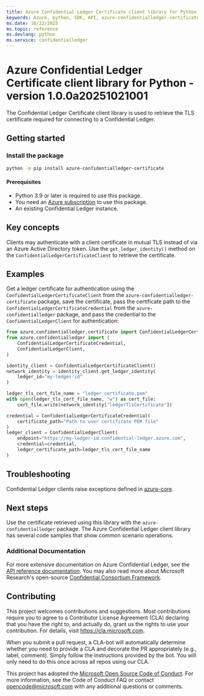 ```yaml
---
title: Azure Confidential Ledger Certificate client library for Python
keywords: Azure, python, SDK, API, azure-confidentialledger-certificate, confidentialledger
ms.date: 10/22/2025
ms.topic: reference
ms.devlang: python
ms.service: confidentialledger
---
```

# Azure Confidential Ledger Certificate client library for Python - version 1.0.0a20251021001 


The Confidential Ledger Certificate client library is used to retrieve the TLS certificate required for connecting to a Confidential Ledger.

## Getting started

### Install the package

```bash
python -m pip install azure-confidentialledger-certificate
```

#### Prerequisites

- Python 3.9 or later is required to use this package.
- You need an [Azure subscription][azure_sub] to use this package.
- An existing Confidential Ledger instance.

## Key concepts

Clients may authenticate with a client certificate in mutual TLS instead of via an Azure Active Directory token. Use the `get_ledger_identity()` method on the `ConfidentialLedgerCertificateClient` to retrieve the certificate.

## Examples

Get a ledger certificate for authentication using the `ConfidentialLedgerCertificateClient` from the `azure-confidentialledger-certificate` package, save the certificate, pass the certificate path to the `ConfidentialLedgerCertificateCredential` from the `azure-confidentialledger` package, and pass the credential to the `ConfidentialLedgerClient` for authentication:

```python
from azure.confidentialledger.certificate import ConfidentialLedgerCertificateClient
from azure.confidentialledger import (
    ConfidentialLedgerCertificateCredential,
    ConfidentialLedgerClient,
)

identity_client = ConfidentialLedgerCertificateClient()
network_identity = identity_client.get_ledger_identity(
    ledger_id="my-ledger-id"
)

ledger_tls_cert_file_name = "ledger_certificate.pem"
with open(ledger_tls_cert_file_name, "w") as cert_file:
    cert_file.write(network_identity["ledgerTlsCertificate"])

credential = ConfidentialLedgerCertificateCredential(
    certificate_path="Path to user certificate PEM file"
)
ledger_client = ConfidentialLedgerClient(
    endpoint="https://my-ledger-id.confidential-ledger.azure.com",
    credential=credential,
    ledger_certificate_path=ledger_tls_cert_file_name
)
```

## Troubleshooting

Confidential Ledger clients raise exceptions defined in [azure-core][azure_core_exceptions].

## Next steps

Use the certificate retrieved using this library with the `azure-confidentialledger` package. The Azure Confidential Ledger client library has several code samples that show common scenario operations.

### Additional Documentation

For more extensive documentation on Azure Confidential Ledger, see the
[API reference documentation][reference_docs]. You may also read more about Microsoft Research's open-source [Confidential Consortium Framework][ccf].

## Contributing

This project welcomes contributions and suggestions. Most contributions require
you to agree to a Contributor License Agreement (CLA) declaring that you have
the right to, and actually do, grant us the rights to use your contribution.
For details, visit https://cla.microsoft.com.

When you submit a pull request, a CLA-bot will automatically determine whether
you need to provide a CLA and decorate the PR appropriately (e.g., label,
comment). Simply follow the instructions provided by the bot. You will only
need to do this once across all repos using our CLA.

This project has adopted the
[Microsoft Open Source Code of Conduct][code_of_conduct]. For more information,
see the Code of Conduct FAQ or contact opencode@microsoft.com with any
additional questions or comments.

<!-- LINKS -->

[code_of_conduct]: https://opensource.microsoft.com/codeofconduct/
[azure_core_exceptions]: https://github.com/Azure/azure-sdk-for-python/tree/main/sdk/core/azure-core#azure-core-library-exceptions
[authenticate_with_token]: /azure/cognitive-services/authentication?tabs=powershell#authenticate-with-an-authentication-token
[azure_identity_credentials]: https://github.com/Azure/azure-sdk-for-python/tree/main/sdk/identity/azure-identity#credentials
[azure_identity_pip]: https://pypi.org/project/azure-identity/
[pip]: https://pypi.org/project/pip/
[azure_sub]: https://azure.microsoft.com/free/
[reference_docs]: https://aka.ms/azsdk/python/confidentialledger/ref-docs
[ccf]: https://github.com/Microsoft/CCF

